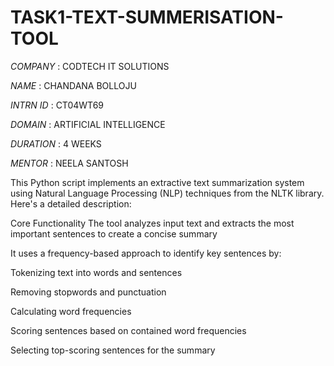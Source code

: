 # TASK1-TEXT-SUMMERISATION-TOOL

 *COMPANY*  : CODTECH IT SOLUTIONS

 *NAME*   : CHANDANA BOLLOJU

 *INTRN ID*  :   CT04WT69

 *DOMAIN*   : ARTIFICIAL INTELLIGENCE

 *DURATION*   : 4 WEEKS

 *MENTOR*   : NEELA SANTOSH

  This Python script implements an extractive text summarization system using Natural Language Processing (NLP) techniques from the NLTK library. Here's a detailed description:

Core Functionality
The tool analyzes input text and extracts the most important sentences to create a concise summary

It uses a frequency-based approach to identify key sentences by:

Tokenizing text into words and sentences

Removing stopwords and punctuation

Calculating word frequencies

Scoring sentences based on contained word frequencies

Selecting top-scoring sentences for the summary
